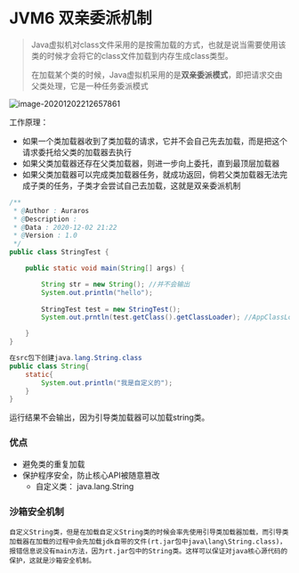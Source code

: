 # JVM6 双亲委派机制

> Java虚拟机对class文件采用的是按需加载的方式，也就是说当需要使用该类的时候才会将它的class文件加载到内存生成class类型。
>
> 在加载某个类的时候，Java虚拟机采用的是**双亲委派模式**，即把请求交由父类处理，它是一种任务委派模式

![image-20201202212657861](C:\Users\Auraros\AppData\Roaming\Typora\typora-user-images\image-20201202212657861.png)

工作原理：

- 如果一个类加载器收到了类加载的请求，它并不会自己先去加载，而是把这个请求委托给父类的加载器去执行
- 如果父类加载器还存在父类加载器，则进一步向上委托，直到最顶层加载器
- 如果父类加载器可以完成类加载器任务，就成功返回，倘若父类加载器无法完成子类的任务，子类才会尝试自己去加载，这就是双亲委派机制

```java
/**
 * @Author : Auraros
 * @Description :
 * @Data : 2020-12-02 21:22
 * @Version : 1.0
 */
public class StringTest {

    public static void main(String[] args) {

        String str = new String(); //并不会输出
        System.out.println("hello");
        
        StringTest test = new StringTest();
        System.out.prntln(test.getClass().getClassLoader); //AppClassLoader系统类加载器

    }
}
```

```java
在src包下创建java.lang.String.class
public class String{
	static{
		System.out.println("我是自定义的");
    }
}
```

运行结果不会输出，因为引导类加载器可以加载string类。



### 优点

- 避免类的重复加载
- 保护程序安全，防止核心API被随意篡改
  - 自定义类： java.lang.String



### 沙箱安全机制

```
自定义String类，但是在加载自定义String类的时候会率先使用引导类加载器加载，而引导类加载器在加载的过程中会先加载jdk自带的文件(rt.jar包中java\lang\String.class)，报错信息说没有main方法，因为rt.jar包中的String类。这样可以保证对java核心源代码的保护，这就是沙箱安全机制。
```

